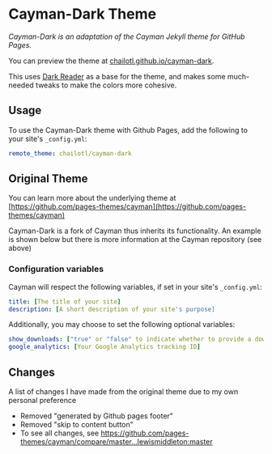 # Cayman-Dark Theme

*Cayman-Dark is an adaptation of the Cayman Jekyll theme for GitHub Pages.*

You can preview the theme at [chailotl.github.io/cayman-dark](http://chailotl.github.io/cayman-dark).

This uses [Dark Reader](https://github.com/darkreader/darkreader) as a base for the theme, and makes some much-needed tweaks to make the colors more cohesive.

## Usage

To use the Cayman-Dark theme with Github Pages, add the following to your site's `_config.yml`:

```yml
remote_theme: chailotl/cayman-dark
```

## Original Theme
You can learn more about the underlying theme at [https://github.com/pages-themes/cayman](https://github.com/pages-themes/cayman)

Cayman-Dark is a fork of Cayman thus inherits its functionality. An example is shown below but there is more information at the Cayman repository (see above)

### Configuration variables

Cayman will respect the following variables, if set in your site's `_config.yml`:

```yml
title: [The title of your site]
description: [A short description of your site's purpose]
```

Additionally, you may choose to set the following optional variables:

```yml
show_downloads: ["true" or "false" to indicate whether to provide a download URL]
google_analytics: [Your Google Analytics tracking ID]
```

## Changes
A list of changes I have made from the original theme due to my own personal preference
 - Removed "generated by Github pages footer"
 - Removed "skip to content button"
 - To see all changes, see https://github.com/pages-themes/cayman/compare/master...lewismiddleton:master
